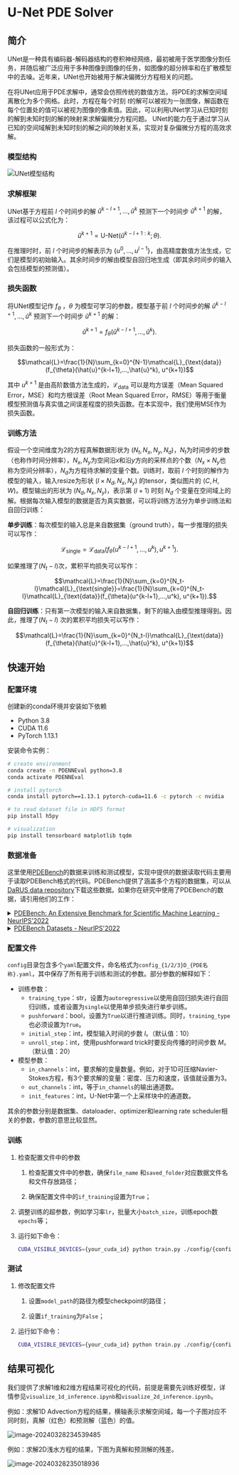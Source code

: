 # U-Net PDE Solver

## 简介

UNet是一种具有编码器-解码器结构的卷积神经网络，最初被用于医学图像分割任务，并随后被广泛应用于多种图像到图像的任务，如图像的超分辨率和在扩散模型中的去噪。近年来，UNet也开始被用于解决偏微分方程相关的问题。

在将UNet应用于PDE求解中，通常会仿照传统的数值方法，将PDE的求解空间域离散化为多个网格。此时，方程在每个时刻 $`t`$​ 的解可以被视为一张图像，解函数在每个位置处的值可以被视为图像的像素值。因此，可以利用UNet学习从已知时刻的解到未知时刻的解的映射来求解偏微分方程问题。 UNet的能力在于通过学习从已知的空间域解到未知时刻的解之间的映射关系，实现对复杂偏微分方程的高效求解。

### 模型结构

![UNet模型结构](README.assets/UNet模型结构.png)

### 求解框架

UNet基于方程前 $`l`$ 个时间步的解 $`{\hat{u}^{k-l+1},...,\hat{u}^k}`$ 预测下一个时间步 $`\hat{u}^{k+1}`$ 的解，该过程可以公式化为：

```math
\hat{u}^{k+1} = \text{U-Net}(\hat{u}^{k-l+1:k};\theta).
```

在推理时时，前 $`l`$ 个时间步的解表示为 $`\{u^0,...,u^{l-1}\}`$，由高精度数值方法生成，它们是模型的初始输入。其余时间步的解由模型自回归地生成（即其余时间步的输入会包括模型的预测值）。

### 损失函数

将UNet模型记作 $`f_{\theta}`$ ，$`\theta`$ 为模型可学习的参数，模型基于前 $`l`$ 个时间步的解 $`{\hat{u}^{k-l+1},...,\hat{u}^k}`$ 预测下一个时间步 $`\hat{u}^{k+1}`$ 的解：

```math
\hat{u}^{k+1} = f_{\theta}(\hat{u}^{k-l+1},...,\hat{u}^k).
```


损失函数的一般形式为：

```math
\mathcal{L}=\frac{1}{N}\sum_{k=0}^{N-1}\mathcal{L}_{\text{data}}(f_{\theta}(\hat{u}^{k-l+1},...,\hat{u}^k), u^{k+1})
```

其中 $`u^{k+1}`$ 是由高阶数值方法生成的，$`\mathcal{L}_{\text{data}}`$​ 可以是均方误差（Mean Squared Error，MSE）和均方根误差（Root Mean Squared Error，RMSE）等用于衡量模型预测值与真实值之间误差程度的损失函数。在本实现中，我们使用MSE作为损失函数。

### 训练方法

假设一个空间维度为2的方程真解数据形状为 $`(N_t, N_x, N_y, N_d)`$，$`N_t`$为时间步的步数（也称作时间分辨率），$`N_x,N_y`$为空间沿$`x`$和沿$`y`$方向的采样点的个数（$`N_x \times N_y`$也称为空间分辨率），$`N_d`$为方程待求解的变量个数。训练时，取前 $`l`$ 个时刻的解作为模型的输入，输入resize为形状 $`(l\times N_d,N_x,N_y)`$ 的tensor，类似图片的 $`(C,H,W)`$。模型输出的形状为 $`(N_d, N_x, N_y)`$，表示第 $`(l+1)`$ 时刻 $`N_d`$ 个变量在空间域上的解。根据每次输入模型的数据是否为真实数据，可以将训练方法分为单步训练法和自回归训练：

**单步训练**：每次模型的输入总是来自数据集（ground truth），每一步推理的损失可以写作：

```math
\mathcal{L}_{\text{single}}=\mathcal{L}_{\text{data}}(f_{\theta}(u^{k-l+1},...,u^k), u^{k+1}).
```

如果推理了$`(N_t-l)`$次，累积平均损失可以写作：

```math
\mathcal{L}=\frac{1}{N}\sum_{k=0}^{N_t-l}\mathcal{L}_{\text{single}}=\frac{1}{N}\sum_{k=0}^{N_t-l}\mathcal{L}_{\text{data}}(f_{\theta}(u^{k-l+1},...,u^k), u^{k+1}).
```

**自回归训练**：只有第一次模型的输入来自数据集，剩下的输入由模型推理得到。因此，推理了$(N_t-l)$ 次的累积平均损失可以写作：

```math
\mathcal{L}=\frac{1}{N}\sum_{k=0}^{N_t-l}\mathcal{L}_{\text{data}}(f_{\theta}(\hat{u}^{k-l+1},...,\hat{u}^k), u^{k+1})
```

## 快速开始

### 配置环境

创建新的conda环境并安装如下依赖

- Python 3.8
- CUDA 11.6
- PyTorch 1.13.1

安装命令实例：

```bash
# create environment
conda create -n PDENNEval python=3.8 
conda activate PDENNEval

# install pytorch
conda install pytorch==1.13.1 pytorch-cuda=11.6 -c pytorch -c nvidia

# to read dataset file in HDF5 format
pip install h5py

# visualization
pip install tensorboard matplotlib tqdm 
```

### 数据准备

这里使用[PDEBench](https://arxiv.org/abs/2210.07182)的数据来训练和测试模型，实现中提供的数据读取代码主要用于读取PDEBench格式的代码。PDEBench提供了涵盖多个方程的数据集，可以从[DaRUS data repository](https://darus.uni-stuttgart.de/dataset.xhtml?persistentId=doi:10.18419/darus-2986)下载这些数据。如果你在研究中使用了PDEBench的数据，请引用他们的工作：

<details>
<summary>
    <a href="https://arxiv.org/abs/2210.07182">PDEBench: An Extensive Benchmark for Scientific Machine Learning - NeurIPS'2022 </a>
</summary>
<br/>

```
@inproceedings{PDEBench2022,
author = {Takamoto, Makoto and Praditia, Timothy and Leiteritz, Raphael and MacKinlay, Dan and Alesiani, Francesco and Pflüger, Dirk and Niepert, Mathias},
title = {{PDEBench: An Extensive Benchmark for Scientific Machine Learning}},
year = {2022},
booktitle = {36th Conference on Neural Information Processing Systems (NeurIPS 2022) Track on Datasets and Benchmarks},
url = {https://arxiv.org/abs/2210.07182}
}
```

</details>


<details>
<summary>
    <a href="https://doi.org/10.18419/darus-2986">PDEBench Datasets - NeurIPS'2022 </a>
</summary>
<br/>

```
@data{darus-2986_2022,
author = {Takamoto, Makoto and Praditia, Timothy and Leiteritz, Raphael and MacKinlay, Dan and Alesiani, Francesco and Pflüger, Dirk and Niepert, Mathias},
publisher = {DaRUS},
title = {{PDEBench Datasets}},
year = {2022},
doi = {10.18419/darus-2986},
url = {https://doi.org/10.18419/darus-2986}
}
```
</details>

### 配置文件

`config`目录包含多个`yaml`配置文件，命名格式为`config_{1/2/3}D_{PDE名称}.yaml`，其中保存了所有用于训练和测试的参数。部分参数的解释如下：

- 训练参数：
    - `training_type`：str，设置为`autoregressive`以使用自回归损失进行自回归训练，或者设置为`single`以使用单步损失进行单步训练。
    - `pushforward`：bool，设置为`True`以进行推进训练。同时，`training_type`也必须设置为`True`。
    - `initial_step`：int，模型输入时间的步数 $`l`$。（默认值：10）
    - `unroll_step`：int，使用pushforward trick时要反向传播的时间步数 $`M`$。（默认值：20）
- 模型参数：
    - `in_channels`：int，要求解的变量数量。例如，对于1D可压缩Navier-Stokes方程，有3个要求解的变量：密度、压力和速度，该值就设置为3。
    - `out_channels`：int，等于`in_channels`的输出通道数。
    - `init_features`：int，U-Net中第一个上采样块中的通道数。

其余的参数分别是数据集、dataloader、optimizer和learning rate scheduler相关的参数，参数的意思比较显然。

### 训练

1. 检查配置文件中的参数

    1. 检查配置文件中的参数，确保`file_name` 和`saved_folder`对应数据文件名和文件存放路径；

    2. 确保配置文件中的`if_training`设置为`True`；

2. 调整训练的超参数，例如学习率`lr`，批量大小`batch_size`，训练epoch数`epochs`等；

3. 运行如下命令：

    ```bash
    CUDA_VISIBLE_DEVICES={your_cuda_id} python train.py ./config/{config_file_name}
    ```

### 测试

1. 修改配置文件

    1. 设置`model_path`的路径为模型checkpoint的路径；

    2. 设置`if_training`为`False`；

2. 运行如下命令：

    ```bash
    CUDA_VISIBLE_DEVICES={your_cuda_id} python train.py ./config/{config_file_name}
    ```

## 结果可视化

我们提供了求解1维和2维方程结果可视化的代码，前提是需要先训练好模型，详情参见`visualize_1d_inference.ipynb`和`visualize_2d_inference.ipynb`。

例如：求解1D Advection方程的结果，横轴表示求解空间域，每一个子图对应不同时刻，真解（红色）和预测解（蓝色）的值。

![image-20240328234539485](README.assets/image-20240328234539485.png)

例如：求解2D浅水方程的结果，下图为真解和预测解的残差。

![image-20240328235018936](README.assets/image-20240328235018936.png)
